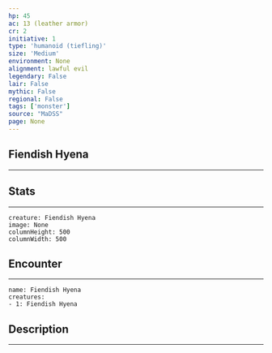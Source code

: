 ```yaml
---
hp: 45
ac: 13 (leather armor)
cr: 2
initiative: 1
type: 'humanoid (tiefling)'    
size: 'Medium'
environment: None
alignment: lawful evil
legendary: False
lair: False
mythic: False
regional: False
tags: ['monster']
source: "MaDSS"
page: None
---
```


## Fiendish Hyena
---



## Stats
---

```statblock
creature: Fiendish Hyena
image: None
columnHeight: 500
columnWidth: 500
```

## Encounter
---

```encounter-table
name: Fiendish Hyena
creatures:
- 1: Fiendish Hyena
```

## Description
---




